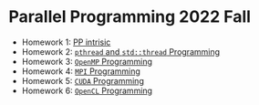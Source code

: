 # Parallel Programming 2022 Fall

- Homework 1: [PP intrisic](HW1)
- Homework 2: [`pthread` and `std::thread` Programming](HW2)
- Homework 3: [`OpenMP` Programming](HW3)
- Homework 4: [`MPI` Programming](HW4)
- Homework 5: [`CUDA` Programming](HW5)
- Homework 6: [`OpenCL` Programming](HW6)
